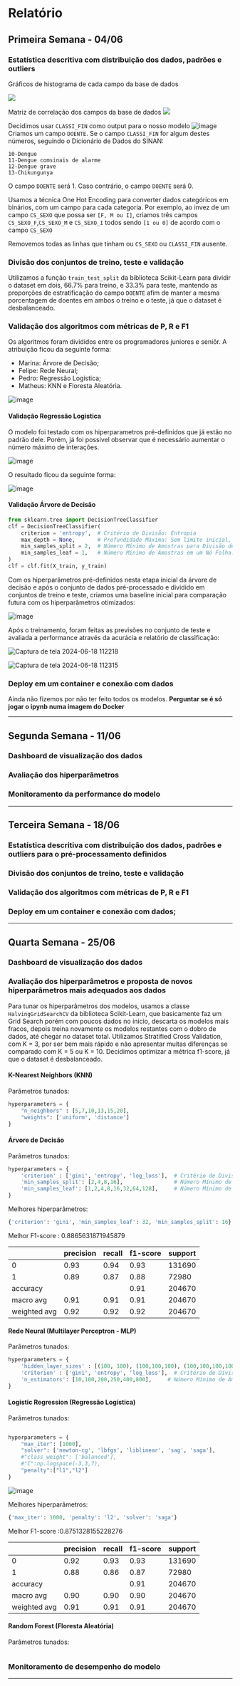 # Relatório
## Primeira Semana - 04/06
### Estatística descritiva com distribuição dos dados, padrões e outliers
Gráficos de histograma de cada campo da base de dados

![](./histogramas.svg)

Matriz de correlação dos campos da base de dados
![](./correlation.svg)

Decidimos usar `CLASSI_FIN` como output para o nosso modelo
![image](https://github.com/matheuscardimdasilva/accs-adml43-grupo1/assets/742079/032ade07-4142-4a20-892e-6ca58dba8601)
Criamos um campo `DOENTE`. Se o campo `CLASSI_FIN` for algum destes números, seguindo o Dicionário de Dados do SINAN:
```
10-Dengue
11-Dengue comsinais de alarme
12-Dengue grave
13-Chikungunya
```
O campo `DOENTE` será 1. Caso contrário, o campo `DOENTE` será 0.

Usamos a técnica One Hot Encoding para converter dados categóricos em binários, com um campo para cada categoria. 
Por exemplo, ao invez de um campo `CS_SEXO` que possa ser `[F, M ou I]`, criamos três campos `CS_SEXO_F`,`CS_SEXO_M` e `CS_SEXO_I` todos sendo `[1 ou 0]` de acordo com o campo `CS_SEXO`

Removemos todas as linhas que tinham ou `CS_SEXO` ou `CLASSI_FIN` ausente. 


### Divisão dos conjuntos de treino, teste e validação
Utilizamos a função `train_test_split` da biblioteca Scikit-Learn para dividir o dataset em dois, 66.7% para treino, e 33.3% para teste, mantendo as proporções de estratificação do campo `DOENTE` afim de manter a mesma porcentagem de doentes em ambos o treino e o teste, já que o dataset é desbalanceado.


### Validação dos algoritmos com métricas de P, R e F1

Os algoritmos foram divididos entre os programadores juniores e seniôr. A atribuição ficou da seguinte forma:

- Marina: Árvore de Decisão;
- Felipe: Rede Neural;
- Pedro: Regressão Logistica;
- Matheus: KNN e Floresta Aleatória.
  
![image](https://github.com/matheuscardimdasilva/accs-adml43-grupo1/assets/742079/1609c641-658f-4e79-ab13-0167fd04b425)

#### Validação Regressão Logistica

O modelo foi testado com os hiperparametros pré-definidos que já estão no padrão dele. Porém, já foi possivel observar que é necessário aumentar o número máximo de interações.

![image](https://github.com/matheuscardimdasilva/accs-adml43-grupo1/assets/171699350/93049911-36fd-473a-ad10-32afba267d22)

O resultado ficou da seguinte forma:

![image](https://github.com/matheuscardimdasilva/accs-adml43-grupo1/assets/171699350/5ce4877c-8d3b-4734-8715-ec40b978bae0)

#### Validação Árvore de Decisão
```python
from sklearn.tree import DecisionTreeClassifier
clf = DecisionTreeClassifier(
    criterion = 'entropy',  # Critério de Divisão: Entropia
    max_depth = None,       # Profundidade Máxima: Sem limite inicial, ajustável com validação cruzada.
    min_samples_split = 2,  # Número Mínimo de Amostras para Divisão de um Nó: 2
    min_samples_leaf = 1,   # Número Mínimo de Amostras em um Nó Folha: 1
)
clf = clf.fit(X_train, y_train)
```
Com os hiperparâmetros pré-definidos nesta etapa inicial da árvore de decisão e após o conjunto de dados pré-processado e dividido em conjuntos de treino e teste, criamos uma baseline inicial para comparação futura com os hiperparâmetros otimizados:

![image](https://github.com/matheuscardimdasilva/accs-adml43-grupo1/assets/107217921/dbbab7fe-89b9-4205-86e9-cf501f8e756e)

Após o treinamento, foram feitas as previsões no conjunto de teste e avaliada a performance através da acurácia e relatório de classificação:

![Captura de tela 2024-06-18 112218](https://github.com/matheuscardimdasilva/accs-adml43-grupo1/assets/107217921/1010da9b-d669-458b-b7fb-01d53f4bc1f5)

![Captura de tela 2024-06-18 112315](https://github.com/matheuscardimdasilva/accs-adml43-grupo1/assets/107217921/1a5648a0-842f-40cb-9d8a-1f5f58a8300d)


### Deploy em um container e conexão com dados
Ainda não fizemos por não ter feito todos os modelos. **Perguntar se é só jogar o ipynb numa imagem do Docker**

---

## Segunda Semana - 11/06
### Dashboard de visualização dos dados

### Avaliação dos hiperparâmetros

### Monitoramento da performance do modelo

---

## Terceira Semana - 18/06
### Estatística descritiva com distribuição dos dados, padrões e outliers para o pré-processamento definidos

### Divisão dos conjuntos de treino, teste e validação

### Validação dos algoritmos com métricas de P, R e F1

### Deploy em um container e conexão com dados; 


---

## Quarta Semana - 25/06
### Dashboard de visualização dos dados

### Avaliação dos hiperparâmetros e proposta de novos hiperparâmetros mais adequados aos dados
Para tunar os hiperparâmetros dos modelos, usamos a classe `HalvingGridSearchCV` da biblioteca Scikit-Learn, que basicamente faz um Grid Search porém com poucos dados no inicio, descarta os modelos mais fracos, depois treina novamente os modelos restantes com o dobro de dados, até chegar no dataset total. Utilizamos Stratified Cross Validation, com K = 3, por ser bem mais rápido e não apresentar muitas diferenças se comparado com K = 5 ou K = 10. 
Decidimos optimizar a métrica f1-score, já que o dataset é desbalanceado. 

#### K-Nearest Neighbors (KNN)

Parâmetros tunados:
```python
hyperparameters = {
    "n_neighbors" : [5,7,10,13,15,20],
    "weights": ['uniform', 'distance']
}
```

#### Árvore de Decisão

Parâmetros tunados:
```python
hyperparameters = {
    'criterion' : ['gini', 'entropy', 'log_loss'],  # Critério de Divisão: Entropia
    'min_samples_split': [2,4,8,16],                # Número Mínimo de Amostras para Divisão de um Nó: 2
    'min_samples_leaf': [1,2,4,8,16,32,64,128],     # Número Mínimo de Amostras em um Nó Folha: 1
}
```

Melhores hiperparâmetros: 
```python
{'criterion': 'gini', 'min_samples_leaf': 32, 'min_samples_split': 16}
```
Melhor F1-score : 0.8865631871945879

|              | precision | recall | f1-score | support      |
|--------------|-----------|--------|----------|--------------|
| 0            | 0.93      | 0.94   | 0.93     | 131690       |
| 1            | 0.89      | 0.87   | 0.88     | 72980        |
| accuracy     |           |        | 0.91     | 204670       |
| macro avg    | 0.91      | 0.91   | 0.91     | 204670       |
| weighted avg | 0.92      | 0.92   | 0.92     | 204670       |

#### Rede Neural (Multilayer Perceptron - MLP)

Parâmetros tunados:
```python
hyperparameters = {
    'hidden_layer_sizes' : [(100, 100), (100,100,100), (100,100,100,100), (200,200), (300,300), (100,200,300), (400,400,400)] 
    'criterion' : ['gini', 'entropy', 'log_loss'],  # Critério de Divisão: Entropia
    'n_estimators': [10,100,200,250,400,800],     # Número Mínimo de Amostras em um Nó Folha: 1
}
```

#### Logistic Regression (Regressão Logística)

Parâmetros tunados:
```python

hyperparameters = {
    "max_iter": [1000],
    "solver": ['newton-cg', 'lbfgs', 'liblinear', 'sag', 'saga'],
    #"class_weight": ['balanced'],
    #"C":np.logspace(-3,3,7),
    "penalty":["l1","l2"]
}

```

![image](https://github.com/matheuscardimdasilva/accs-adml43-grupo1/assets/742079/a9bdb0d6-ce26-4638-86ce-313d7e43061a)

Melhores hiperparâmetros: 
```python
{'max_iter': 1000, 'penalty': 'l2', 'solver': 'saga'}
```
Melhor F1-score :0.8751328155228276

|              | precision | recall | f1-score | support      |
|--------------|-----------|--------|----------|--------------|
| 0            | 0.92      | 0.93   | 0.93     | 131690       |
| 1            | 0.88      | 0.86   | 0.87     | 72980        |
| accuracy     |           |        | 0.91     | 204670       |
| macro avg    | 0.90      | 0.90   | 0.90     | 204670       |
| weighted avg | 0.91      | 0.91   | 0.91     | 204670       |


#### Random Forest (Floresta Aleatória)

Parâmetros tunados:
```python

```

### Monitoramento de desempenho do modelo


---

